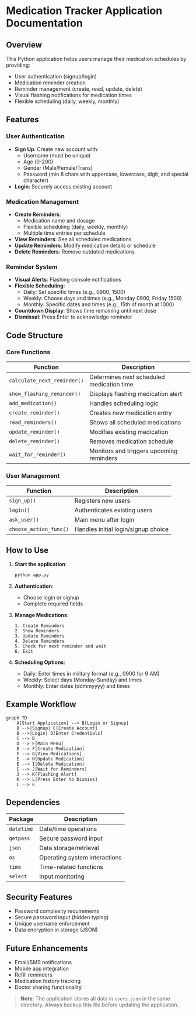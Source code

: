 # Medication Tracker Application Documentation

## Overview
This Python application helps users manage their medication schedules by providing:
- User authentication (signup/login)
- Medication reminder creation
- Reminder management (create, read, update, delete)
- Visual flashing notifications for medication times
- Flexible scheduling (daily, weekly, monthly)

## Features

### User Authentication
- **Sign Up**: Create new account with:
  - Username (must be unique)
  - Age (0-200)
  - Gender (Male/Female/Trans)
  - Password (min 8 chars with uppercase, lowercase, digit, and special character)
- **Login**: Securely access existing account

### Medication Management
- **Create Reminders**: 
  - Medication name and dosage
  - Flexible scheduling (daily, weekly, monthly)
  - Multiple time entries per schedule
- **View Reminders**: See all scheduled medications
- **Update Reminders**: Modify medication details or schedule
- **Delete Reminders**: Remove outdated medications

### Reminder System
- **Visual Alerts**: Flashing console notifications
- **Flexible Scheduling**:
  - Daily: Set specific times (e.g., 0900, 1500)
  - Weekly: Choose days and times (e.g., Monday 0900, Friday 1500)
  - Monthly: Specific dates and times (e.g., 15th of month at 1000)
- **Countdown Display**: Shows time remaining until next dose
- **Dismissal**: Press Enter to acknowledge reminder

## Code Structure

### Core Functions
| Function | Description |
|----------|-------------|
| `calculate_next_reminder()` | Determines next scheduled medication time |
| `show_flashing_reminder()` | Displays flashing medication alert |
| `add_medication()` | Handles scheduling logic |
| `create_reminder()` | Creates new medication entry |
| `read_reminders()` | Shows all scheduled medications |
| `update_reminder()` | Modifies existing medication |
| `delete_reminder()` | Removes medication schedule |
| `wait_for_reminder()` | Monitors and triggers upcoming reminders |

### User Management
| Function | Description |
|----------|-------------|
| `sign_up()` | Registers new users |
| `login()` | Authenticates existing users |
| `ask_user()` | Main menu after login |
| `choose_action_func()` | Handles initial login/signup choice |

## How to Use

1. **Start the application**:
   ```bash
   python app.py
   ```

2. **Authentication**:
   - Choose login or signup
   - Complete required fields

3. **Manage Medications**:
   ```
   1. Create Reminders
   2. Show Reminders
   3. Update Reminders
   4. Delete Reminders
   5. Check for next reminder and wait
   6. Exit
   ```

4. **Scheduling Options**:
   - Daily: Enter times in military format (e.g., 0900 for 9 AM)
   - Weekly: Select days (Monday-Sunday) and times
   - Monthly: Enter dates (ddmmyyyy) and times

## Example Workflow

```mermaid
graph TD
    A[Start Application] --> B{Login or Signup}
    B -->|Signup| C[Create Account]
    B -->|Login| D[Enter Credentials]
    C --> D
    D --> E[Main Menu]
    E --> F[Create Medication]
    E --> G[View Medications]
    E --> H[Update Medication]
    E --> I[Delete Medication]
    E --> J[Wait for Reminders]
    J --> K[Flashing Alert]
    K --> L[Press Enter to Dismiss]
    L --> E
```

## Dependencies

| Package | Description |
|---------|-------------|
| `datetime` | Date/time operations |
| `getpass` | Secure password input |
| `json` | Data storage/retrieval |
| `os` | Operating system interactions |
| `time` | Time-related functions |
| `select` | Input monitoring |

## Security Features
- Password complexity requirements
- Secure password input (hidden typing)
- Unique username enforcement
- Data encryption in storage (JSON)

## Future Enhancements
- Email/SMS notifications
- Mobile app integration
- Refill reminders
- Medication history tracking
- Doctor sharing functionality

> **Note**: The application stores all data in `users.json` in the same directory. Always backup this file before updating the application.